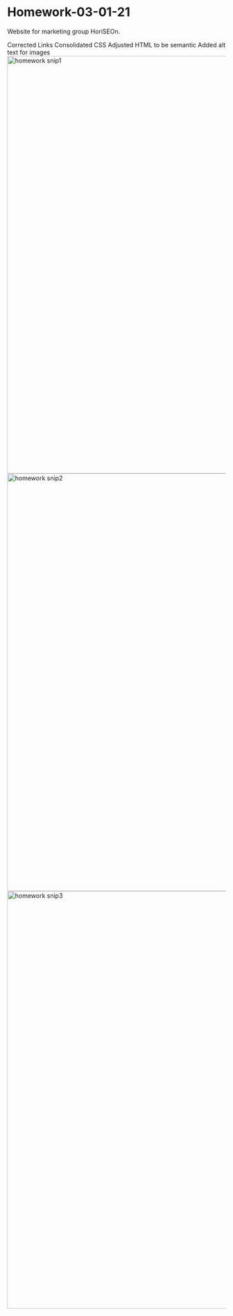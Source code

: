 # Homework-03-01-21
Website for marketing group HoriSEOn.

Corrected Links
Consolidated CSS
Adjusted HTML to be semantic
Added alt text for images
<img width="960" alt="homework snip1" src="https://user-images.githubusercontent.com/76534050/109564837-9ace2a00-7aaf-11eb-98f7-2cf6d5d3a39f.PNG">
<img width="960" alt="homework snip2" src="https://user-images.githubusercontent.com/76534050/109564860-a28dce80-7aaf-11eb-9bcb-5f4bb1e2eb22.PNG">
<img width="960" alt="homework snip3" src="https://user-images.githubusercontent.com/76534050/109564863-a28dce80-7aaf-11eb-9334-df23fff45772.PNG">
